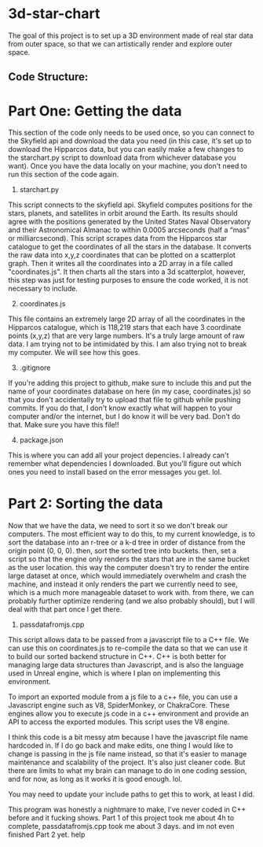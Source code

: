 # 3d-star-chart
The goal of this project is to set up a 3D environment made of real star data from outer space, so that we can artistically render and explore outer space.

## Code Structure:

# Part One: Getting the data

This section of the code only needs to be used once, so you can connect to the Skyfield api and download the data you need (in this case, it's set up to download the Hipparcos data, but you can easily make a few changes to the starchart.py script to download data from whichever database you want). Once you have the data locally on your machine, you don't need to run this section of the code again.

1. starchart.py

This script connects to the skyfield api. Skyfield computes positions for the stars, planets, and satellites in orbit around the Earth. Its results should agree with the positions generated by the United States Naval Observatory and their Astronomical Almanac to within 0.0005 arcseconds (half a “mas” or milliarcsecond). This script scrapes data from the Hipparcos star catalogue to get the coordinates of all the stars in the database.
It converts the raw data into x,y,z coordinates that can be plotted on a scatterplot graph. Then it writes all the coordinates into a 2D array in a file called "coordinates.js". It then charts all the stars into a 3d scatterplot, however, this step was just for testing purposes to ensure the code worked, it is not necessary to include.

2. coordinates.js

This file contains an extremely large 2D array of all the coordinates in the Hipparcos catalogue, which is 118,219 stars that each have 3 coordinate points (x,y,z) that are very large numbers. It's a truly large amount of raw data. I am trying not to be intimidated by this. I am also trying not to break my computer. We will see how this goes.

3. .gitignore

If you're adding this project to github, make sure to include this and put the name of your coordinates database on here (in my case, coordinates.js) so that you don't accidentally try to upload that file to github while pushing commits. If you do that, I don't know exactly what will happen to your computer and/or the internet, but I do know it will be very bad. Don't do that. Make sure you have this file!!

4. package.json

This is where you can add all your project depencies. I already can't remember what dependencies I downloaded. But you'll figure out which ones you need to install based on the error messages you get. lol.

# Part 2: Sorting the data

Now that we have the data, we need to sort it so we don't break our computers. The most efficient way to do this, to my current knowledge, is to sort the database into an r-tree or a k-d tree in order of distance from the origin point (0, 0, 0). then, sort the sorted tree into buckets. then, set a script so that the engine only renders the stars that are in the same bucket as the user location. this way the computer doesn't try to render the entire large dataset at once, which would immediately overwhelm and crash the machine, and instead it only renders the part we currently need to see, which is a much more manageable dataset to work with. from there, we can probably further optimize rendering (and we also probably should), but I will deal with that part once I get there.

1. passdatafromjs.cpp

This script allows data to be passed from a javascript file to a C++ file. We can use this on coordinates.js to re-compile the data so that we can use it to build our sorted backend structure in C++. C++ is both better for managing large data structures than Javascript, and is also the language used in Unreal engine, which is where I plan on implementing this environment.

To import an exported module from a js file to a c++ file, you can use a Javascript engine such as V8, SpiderMonkey, or ChakraCore. These engines allow you to execute js code in a c++ environment and provide an API to access the exported modules. This script uses the V8 engine.

I think this code is a bit messy atm because I have the javascript file name hardcoded in. If I do go back and make edits, one thing I would like to change is passing in the js file name instead, so that it's easier to manage maintenance and scalability of the project. It's also just cleaner code. But there are limits to what my brain can manage to do in one coding session, and for now, as long as it works it is good enough. lol.

You may need to update your include paths to get this to work, at least I did.

This program was honestly a nightmare to make, I've never coded in C++ before and it fucking shows. Part 1 of this project took me about 4h to complete, passdatafromjs.cpp took me about 3 days. and im not even finished Part 2 yet. help

